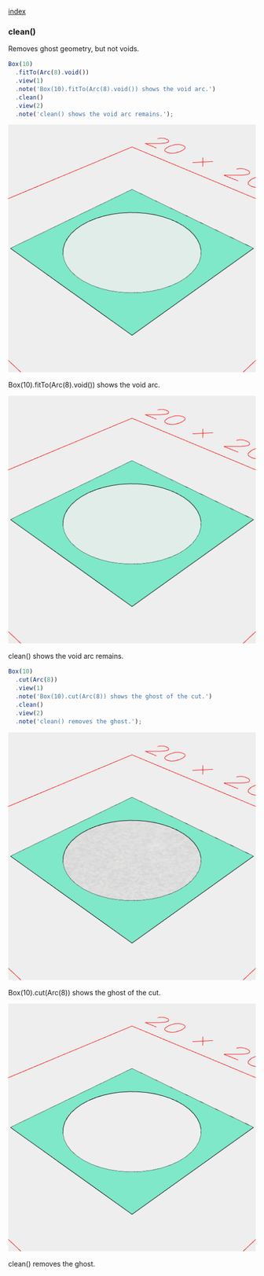 [index](../../nb/api/index.md)
### clean()

Removes ghost geometry, but not voids.

```JavaScript
Box(10)
  .fitTo(Arc(8).void())
  .view(1)
  .note('Box(10).fitTo(Arc(8).void()) shows the void arc.')
  .clean()
  .view(2)
  .note('clean() shows the void arc remains.');
```

![Image](clean.md.0.png)

Box(10).fitTo(Arc(8).void()) shows the void arc.

![Image](clean.md.1.png)

clean() shows the void arc remains.

```JavaScript
Box(10)
  .cut(Arc(8))
  .view(1)
  .note('Box(10).cut(Arc(8)) shows the ghost of the cut.')
  .clean()
  .view(2)
  .note('clean() removes the ghost.');
```

![Image](clean.md.2.png)

Box(10).cut(Arc(8)) shows the ghost of the cut.

![Image](clean.md.3.png)

clean() removes the ghost.
